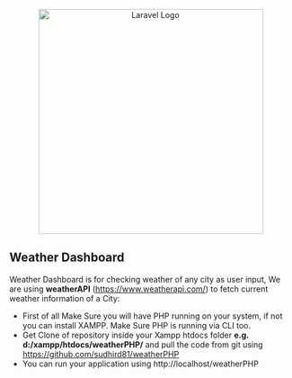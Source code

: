 <p align="center"><a href="https://radiclehub.com" target="_blank"><img src="https://encrypted-tbn0.gstatic.com/images?q=tbn:ANd9GcRErCto1cd1ntxD4Lq9tGNwGZnDIWFW1Vd_hgyoj2knARfBCCcwSzzVxcPHQXAYs3lCmPQ&usqp=CAU" width="400" alt="Laravel Logo"></a></p>

## Weather Dashboard

Weather Dashboard is for checking weather of any city as user input, We are using **weatherAPI** (https://www.weatherapi.com/) to fetch current weather information of a City:

- First of all Make Sure you will have PHP running on your system, if not you can install XAMPP. Make Sure PHP is running via CLI too.
- Get Clone of repository inside your Xampp htdocs folder **e.g. d:/xampp/htdocs/weatherPHP/** and pull the code from git using https://github.com/sudhird81/weatherPHP
- You can run your application using http://localhost/weatherPHP
